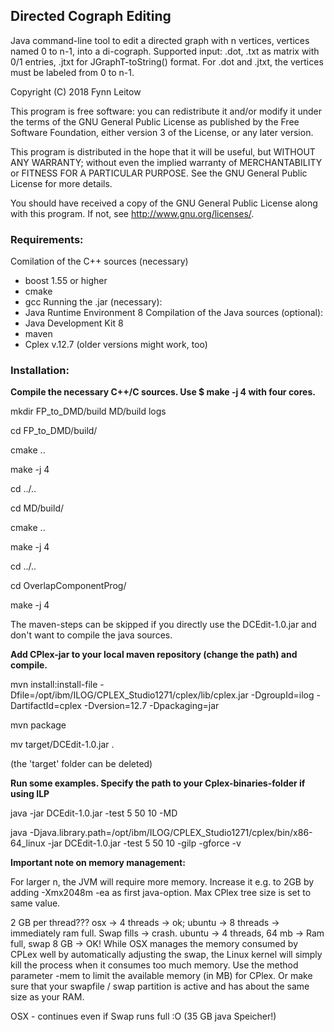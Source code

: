 ## Directed Cograph Editing
Java command-line tool to edit a directed graph with n vertices, vertices named 0 to n-1, into a di-cograph.
Supported input: .dot, .txt as matrix with 0/1 entries, .jtxt for JGraphT-toString() format. For .dot and .jtxt, the vertices must be labeled from 0 to n-1.

Copyright (C) 2018 Fynn Leitow

This program is free software: you can redistribute it and/or modify
it under the terms of the GNU General Public License as published by
the Free Software Foundation, either version 3 of the License, or
any later version.

This program is distributed in the hope that it will be useful,
but WITHOUT ANY WARRANTY; without even the implied warranty of
MERCHANTABILITY or FITNESS FOR A PARTICULAR PURPOSE.  See the
GNU General Public License for more details.

You should have received a copy of the GNU General Public License
along with this program. If not, see <http://www.gnu.org/licenses/>.


### Requirements:
Comilation of the C++ sources (necessary)
- boost 1.55 or higher
- cmake
- gcc
Running the .jar (necessary):
- Java Runtime Environment 8
Compilation of the Java sources (optional):
- Java Development Kit 8
- maven
- Cplex v.12.7 (older versions might work, too)

### Installation:

**Compile the necessary C++/C sources. Use $ make -j 4 with four cores.**

mkdir FP_to_DMD/build MD/build logs

cd FP_to_DMD/build/

cmake ..

make -j 4

cd ../..


cd MD/build/

cmake ..

make -j 4

cd ../..


cd OverlapComponentProg/

make -j 4


The maven-steps can be skipped if you directly use the DCEdit-1.0.jar and don't want to compile the java sources.

**Add CPlex-jar to your local maven repository (change the path) and compile.**

mvn install:install-file -Dfile=/opt/ibm/ILOG/CPLEX_Studio1271/cplex/lib/cplex.jar -DgroupId=ilog -DartifactId=cplex -Dversion=12.7 -Dpackaging=jar

mvn package

mv target/DCEdit-1.0.jar .

(the 'target' folder can be deleted)

**Run some examples. Specify the path to your Cplex-binaries-folder if using ILP**

java -jar DCEdit-1.0.jar -test 5 50 10 -MD

java -Djava.library.path=/opt/ibm/ILOG/CPLEX_Studio1271/cplex/bin/x86-64_linux -jar DCEdit-1.0.jar -test 5 50 10 -gilp -gforce -v

**Important note on memory management:**

For larger n, the JVM will require more memory. Increase it e.g. to 2GB by adding -Xmx2048m -ea as first java-option.
Max CPlex tree size is set to same value.

2 GB per thread??? osx -> 4 threads -> ok;
ubuntu -> 8 threads -> immediately ram full. Swap fills -> crash.
ubuntu -> 4 threads, 64 mb -> Ram full, swap 8 GB -> OK!
While OSX manages the memory consumed by CPLex well by automatically adjusting the swap, the Linux kernel will simply kill the process when it consumes too much memory.
Use the method parameter -mem to limit the available memory (in MB) for CPlex.
Or make sure that your swapfile / swap partition is active and has about the same size as your RAM.

OSX - continues even if Swap runs full :O (35 GB java Speicher!)
